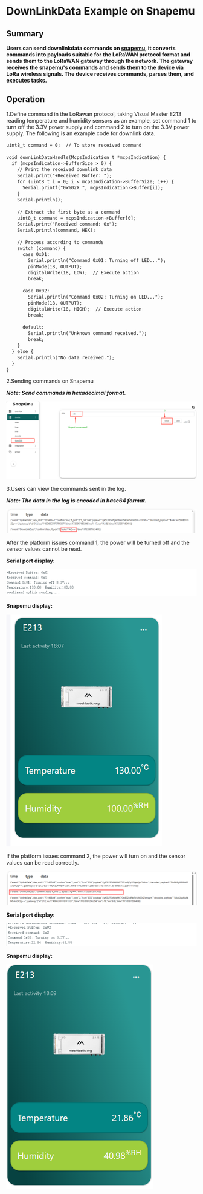# DownLinkData Example on Snapemu

## Summary

**Users can send downlinkdata commands on [snapemu](platform.snapemu.com), it converts commands into payloads suitable for the LoRaWAN protocol format and sends them to the LoRaWAN gateway through the network. The gateway receives the snapemu's commands and sends them to the device via LoRa wireless signals. The device receives commands, parses them, and executes tasks.**

## Operation

1.Define command in the LoRawan protocol, taking Visual Master E213 reading temperature and humidity sensors as an example, set command 1 to turn off the 3.3V power supply and command 2 to turn on the 3.3V power supply. The following is an example code for downlink data.

```
uint8_t command = 0;  // To store received command

void downLinkDataHandle(McpsIndication_t *mcpsIndication) {
  if (mcpsIndication->BufferSize > 0) {
    // Print the received downlink data
    Serial.print("+Received Buffer: ");
    for (uint8_t i = 0; i < mcpsIndication->BufferSize; i++) {
      Serial.printf("0x%02X ", mcpsIndication->Buffer[i]);
    }
    Serial.println();

    // Extract the first byte as a command
    uint8_t command = mcpsIndication->Buffer[0];
    Serial.print("Received command: 0x");
    Serial.println(command, HEX);

    // Process according to commands
    switch (command) {
      case 0x01:
        Serial.println("Command 0x01: Turning off LED...");
        pinMode(18, OUTPUT);
        digitalWrite(18, LOW);  // Execute action
        break;

      case 0x02:
        Serial.println("Command 0x02: Turning on LED...");
        pinMode(18, OUTPUT);
        digitalWrite(18, HIGH);  // Execute action
        break;

      default:
        Serial.println("Unknown command received.");  
        break;
    }
  } else {
    Serial.println("No data received.");
  }
}
```

2.Sending commands on Snapemu

***Note: Send commands in hexadecimal format.***



![](img/downLinkdata_example_on_snapemu/1.png)

3.Users can view the commands sent in the log.

***Note: The data in the log is encoded in base64 format.***

![](img/downLinkdata_example_on_snapemu/2.png)

After the platform issues command 1, the power will be turned off and the sensor values cannot be read.

**Serial port display:**

![](img/downLinkdata_example_on_snapemu/3.png)

**Snapemu display:**

![](img/downLinkdata_example_on_snapemu/4.png)

If the platform issues command 2, the power will turn on and the sensor values can be read correctly.

![](img/downLinkdata_example_on_snapemu/5.png)

**Serial port display:**

![](img/downLinkdata_example_on_snapemu/6.png)

**Snapemu display:**

![](img/downLinkdata_example_on_snapemu/7.png)
